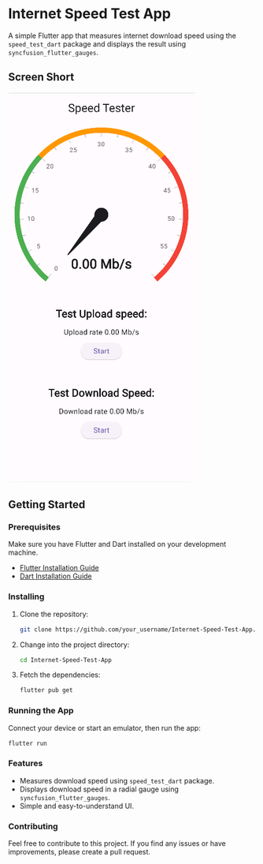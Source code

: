 
# Internet Speed Test App

A simple Flutter app that measures internet download speed using the `speed_test_dart` package and displays the result using `syncfusion_flutter_gauges`.

## Screen Short
![Main Screen](https://github.com/R-lab37/internet_speed_etster/blob/main/images/app_screen.png)

## Getting Started

### Prerequisites

Make sure you have Flutter and Dart installed on your development machine.

- [Flutter Installation Guide](https://flutter.dev/docs/get-started/install)
- [Dart Installation Guide](https://dart.dev/get-dart)

### Installing

1. Clone the repository:

   ```bash
   git clone https://github.com/your_username/Internet-Speed-Test-App.git
   ```

2. Change into the project directory:

   ```bash
   cd Internet-Speed-Test-App
   ```

3. Fetch the dependencies:

   ```bash
   flutter pub get
   ```

### Running the App

Connect your device or start an emulator, then run the app:

```bash
flutter run
```

### Features

- Measures download speed using `speed_test_dart` package.
- Displays download speed in a radial gauge using `syncfusion_flutter_gauges`.
- Simple and easy-to-understand UI.

### Contributing

Feel free to contribute to this project. If you find any issues or have improvements, please create a pull request.

